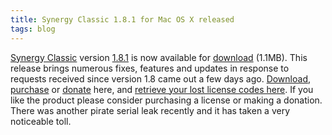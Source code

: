 ```yaml
---
title: Synergy Classic 1.8.1 for Mac OS X released
tags: blog
---
```


[Synergy Classic](http://wincent.com/a/products/synergy-classic/) version [1.8.1](http://wincent.com/a/products/synergy-classic/history/#1.8.1) is now available for [download](http://wincent.com/download.php?item=Synergy.dmg) (1.1MB). This release brings numerous fixes, features and updates in response to requests received since version 1.8 came out a few days ago. [Download](http://wincent.com/download.php?item=Synergy.dmg), [purchase](https://wincent.com/a/products/synergy-classic/purchase/) or [donate](https://wincent.com/a/products/synergy-classic/donate/) here, and [retrieve your lost license codes here](https://wincent.com/a/support/registration/). If you like the product please consider purchasing a license or making a donation. There was another pirate serial leak recently and it has taken a very noticeable toll.
